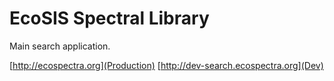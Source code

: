 EcoSIS Spectral Library
===========

Main search application.

[http://ecospectra.org](Production)
[http://dev-search.ecospectra.org](Dev)
